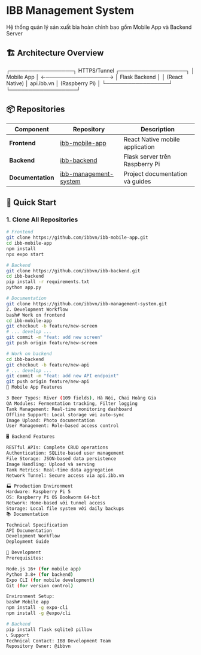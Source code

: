 # IBB Management System

Hệ thống quản lý sản xuất bia hoàn chỉnh bao gồm Mobile App và Backend Server

## 🏗️ Architecture Overview
┌─────────────────┐    HTTPS/Tunnel    ┌──────────────────┐
│   Mobile App    │ ←─────────────────→ │  Flask Backend   │
│  (React Native) │   api.ibb.vn       │ (Raspberry Pi)   │
└─────────────────┘                    └──────────────────┘

## 📦 Repositories

| Component | Repository | Description |
|-----------|------------|-------------|
| **Frontend** | [ibb-mobile-app](https://github.com/ibbvn/ibb-mobile-app) | React Native mobile application |
| **Backend** | [ibb-backend](https://github.com/ibbvn/ibb-backend) | Flask server trên Raspberry Pi |
| **Documentation** | [ibb-management-system](https://github.com/ibbvn/ibb-management-system) | Project documentation và guides |

## 🚀 Quick Start

### 1. Clone All Repositories
```bash
# Frontend
git clone https://github.com/ibbvn/ibb-mobile-app.git
cd ibb-mobile-app
npm install
npx expo start

# Backend  
git clone https://github.com/ibbvn/ibb-backend.git
cd ibb-backend
pip install -r requirements.txt
python app.py

# Documentation
git clone https://github.com/ibbvn/ibb-management-system.git
2. Development Workflow
bash# Work on frontend
cd ibb-mobile-app
git checkout -b feature/new-screen
# ... develop ...
git commit -m "feat: add new screen"
git push origin feature/new-screen

# Work on backend
cd ibb-backend  
git checkout -b feature/new-api
# ... develop ...
git commit -m "feat: add new API endpoint"
git push origin feature/new-api
📱 Mobile App Features

3 Beer Types: River (109 fields), Hà Nội, Chai Hoàng Gia
QA Modules: Fermentation tracking, Filter logging
Tank Management: Real-time monitoring dashboard
Offline Support: Local storage với auto-sync
Image Upload: Photo documentation
User Management: Role-based access control

🖥️ Backend Features

RESTful APIs: Complete CRUD operations
Authentication: SQLite-based user management
File Storage: JSON-based data persistence
Image Handling: Upload và serving
Tank Metrics: Real-time data aggregation
Network Tunnel: Secure access via api.ibb.vn

🏭 Production Environment
Hardware: Raspberry Pi 5
OS: Raspberry Pi OS Bookworm 64-bit
Network: Home-based với tunnel access
Storage: Local file system với daily backups
📚 Documentation

Technical Specification
API Documentation
Development Workflow
Deployment Guide

🔧 Development
Prerequisites:

Node.js 16+ (for mobile app)
Python 3.8+ (for backend)
Expo CLI (for mobile development)
Git (for version control)

Environment Setup:
bash# Mobile app
npm install -g expo-cli
npm install -g @expo/cli

# Backend
pip install flask sqlite3 pillow
📞 Support
Technical Contact: IBB Development Team
Repository Owner: @ibbvn
